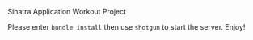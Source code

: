 Sinatra Application Workout Project

Please enter ```bundle install``` then use ```shotgun``` to start the server. Enjoy!
